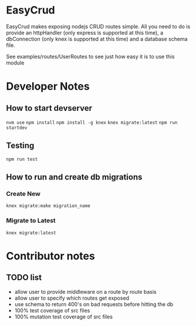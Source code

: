 # EasyCrud

EasyCrud makes exposing nodejs CRUD routes simple. All you need to do is provide an httpHandler (only express is supported at this time),  a dbConnection (only knex is supported at this time) and a database schema file.

See examples/routes/UserRoutes to see just how easy it is to use this module


# Developer Notes

## How to start devserver
```nvm use```
```npm install```
```npm install -g knex```
```knex migrate:latest```
```npm run startdev```

## Testing
```npm run test```

## How to run and create db migrations

### Create New
```knex migrate:make migration_name```

### Migrate to Latest
```knex migrate:latest```


# Contributor notes

## TODO list
- allow user to provide middleware on a route by route basis
- allow user to specify which routes get exposed
- use schema to return 400's on bad requests before hitting the db
- 100% test coverage of src files
- 100% mutation test coverage of src files